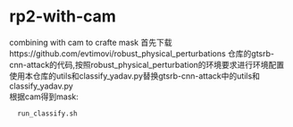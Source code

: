 # rp2-with-cam
combining with cam to crafte mask
首先下载https://github.com/evtimovi/robust_physical_perturbations 仓库的gtsrb-cnn-attack的代码,按照robust_physical_perturbation的环境要求进行环境配置  
使用本仓库的utils和classify_yadav.py替换gtsrb-cnn-attack中的utils和classify_yadav.py  
根据cam得到mask: 

      run_classify.sh
